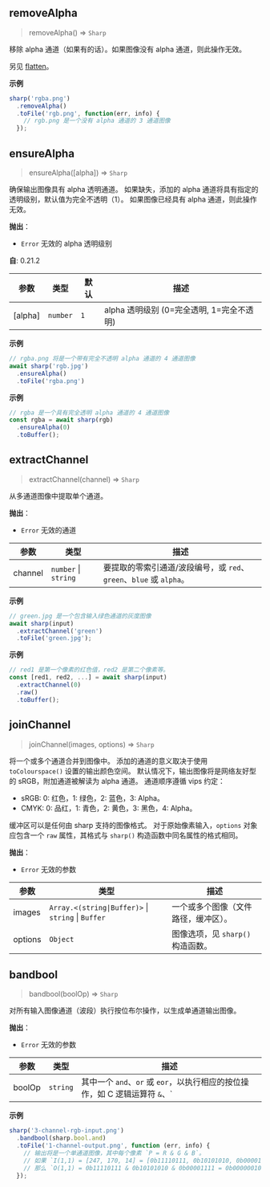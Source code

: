 ## removeAlpha
> removeAlpha() ⇒ <code>Sharp</code>

移除 alpha 通道（如果有的话）。如果图像没有 alpha 通道，则此操作无效。

另见 [flatten](/api-operation#flatten)。

**示例**  
```js
sharp('rgba.png')
  .removeAlpha()
  .toFile('rgb.png', function(err, info) {
    // rgb.png 是一个没有 alpha 通道的 3 通道图像
  });
```

## ensureAlpha
> ensureAlpha([alpha]) ⇒ <code>Sharp</code>

确保输出图像具有 alpha 透明通道。
如果缺失，添加的 alpha 通道将具有指定的透明级别，默认值为完全不透明（1）。
如果图像已经具有 alpha 通道，则此操作无效。

**抛出**：

- <code>Error</code> 无效的 alpha 透明级别

**自**: 0.21.2  

| 参数 | 类型 | 默认 | 描述 |
| --- | --- | --- | --- |
| [alpha] | <code>number</code> | <code>1</code> | alpha 透明级别 (0=完全透明, 1=完全不透明) |

**示例**  
```js
// rgba.png 将是一个带有完全不透明 alpha 通道的 4 通道图像
await sharp('rgb.jpg')
  .ensureAlpha()
  .toFile('rgba.png')
```
**示例**  
```js
// rgba 是一个具有完全透明 alpha 通道的 4 通道图像
const rgba = await sharp(rgb)
  .ensureAlpha(0)
  .toBuffer();
```

## extractChannel
> extractChannel(channel) ⇒ <code>Sharp</code>

从多通道图像中提取单个通道。

**抛出**：

- <code>Error</code> 无效的通道

| 参数 | 类型 | 描述 |
| --- | --- | --- |
| channel | <code>number</code> \| <code>string</code> | 要提取的零索引通道/波段编号，或 `red`、`green`、`blue` 或 `alpha`。 |

**示例**  
```js
// green.jpg 是一个包含输入绿色通道的灰度图像
await sharp(input)
  .extractChannel('green')
  .toFile('green.jpg');
```
**示例**  
```js
// red1 是第一个像素的红色值，red2 是第二个像素等。
const [red1, red2, ...] = await sharp(input)
  .extractChannel(0)
  .raw()
  .toBuffer();
```

## joinChannel
> joinChannel(images, options) ⇒ <code>Sharp</code>

将一个或多个通道合并到图像中。
添加的通道的意义取决于使用 `toColourspace()` 设置的输出颜色空间。
默认情况下，输出图像将是网络友好型的 sRGB，附加通道被解读为 alpha 通道。
通道顺序遵循 vips 约定：
- sRGB: 0: 红色，1: 绿色，2: 蓝色，3: Alpha。
- CMYK: 0: 品红，1: 青色，2: 黄色，3: 黑色，4: Alpha。

缓冲区可以是任何由 sharp 支持的图像格式。
对于原始像素输入，`options` 对象应包含一个 `raw` 属性，其格式与 `sharp()` 构造函数中同名属性的格式相同。

**抛出**：

- <code>Error</code> 无效的参数

| 参数 | 类型 | 描述 |
| --- | --- | --- |
| images | <code>Array.&lt;(string\|Buffer)&gt;</code> \| <code>string</code> \| <code>Buffer</code> | 一个或多个图像（文件路径，缓冲区）。 |
| options | <code>Object</code> | 图像选项，见 `sharp()` 构造函数。 |

## bandbool
> bandbool(boolOp) ⇒ <code>Sharp</code>

对所有输入图像通道（波段）执行按位布尔操作，以生成单通道输出图像。

**抛出**：

- <code>Error</code> 无效的参数

| 参数 | 类型 | 描述 |
| --- | --- | --- |
| boolOp | <code>string</code> | 其中一个 `and`、`or` 或 `eor`，以执行相应的按位操作，如 C 逻辑运算符 `&`、`|` 和 `^`。 |

**示例**  
```js
sharp('3-channel-rgb-input.png')
  .bandbool(sharp.bool.and)
  .toFile('1-channel-output.png', function (err, info) {
    // 输出将是一个单通道图像，其中每个像素 `P = R & G & B`。
    // 如果 `I(1,1) = [247, 170, 14] = [0b11110111, 0b10101010, 0b00001111]`
    // 那么 `O(1,1) = 0b11110111 & 0b10101010 & 0b00001111 = 0b00000010 = 2`。
  });
```
